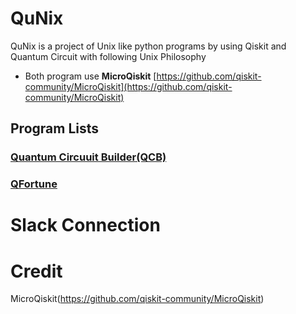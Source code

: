 # QuNix
QuNix is a project of Unix like python programs by using Qiskit and Quantum Circuit with following Unix Philosophy

- Both program use **MicroQiskit** [https://github.com/qiskit-community/MicroQiskit](https://github.com/qiskit-community/MicroQiskit)

## Program Lists

### [Quantum Circuuit Builder(QCB)]("./qcb/README")

### [QFortune]("./qfortune/README")

# Slack Connection

# Credit

MicroQiskit(https://github.com/qiskit-community/MicroQiskit)
